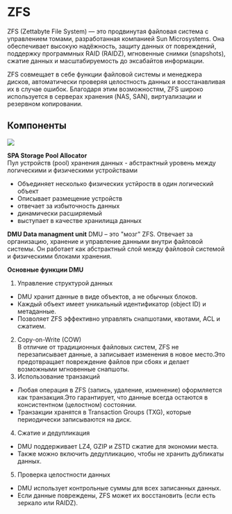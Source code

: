 # ZFS

ZFS (Zettabyte File System) — это продвинутая файловая система с управлением томами, разработанная компанией Sun Microsystems. Она обеспечивает высокую надёжность, защиту данных от повреждений, поддержку программных RAID (RAIDZ), мгновенные снимки (snapshots), сжатие данных и масштабируемость до эксабайтов информации.

ZFS совмещает в себе функции файловой системы и менеджера дисков, автоматически проверяя целостность данных и восстанавливая их в случае ошибок. Благодаря этим возможностям, ZFS широко используется в серверах хранения (NAS, SAN), виртуализации и резервном копировании.    

## Компоненты

<image src="https://github.com/LLlMEJIb87/LINUX/blob/main/%D0%94%D0%B8%D1%81%D0%BA%D0%B8/%D0%9A%D0%B0%D1%80%D1%82%D0%B8%D0%BD%D0%BA%D0%B8/zfs_komponenti.PNG">
</p>

__SPA Storage Pool Allocator__     
Пул устройств (pool) хранения данных - абстрактный уровень между логическими и физическими устройствами    

- Объединяет несколько физических устйроств в один логический объект
- Описывает размещение устройств
- отвечает за избыточность данных
- динамически расширяемый
- выступает в качестве хранилища данных

__DMU Data managment unit__
 DMU – это "мозг" ZFS. Отвечает за организацию, хранение и управление данными внутри файловой системы. Он работает как абстрактный слой между файловой системой и физическими блоками хранения.    

__Основные функции DMU__    
1. Управление структурой данных
- DMU хранит данные в виде объектов, а не обычных блоков.
- Каждый объект имеет уникальный идентификатор (object ID) и метаданные.
- Позволяет ZFS эффективно управлять снапшотами, квотами, ACL и сжатием.
2. Copy-on-Write (COW)     
В отличие от традиционных файловых систем, ZFS не перезаписывает данные, а записывает изменения в новое место.Это предотвращает повреждение файлов при сбоях и делает возможными мгновенные снапшоты.
3. Использование транзакций
- Любая операция в ZFS (запись, удаление, изменение) оформляется как транзакция.Это гарантирует, что данные всегда остаются в консистентном (целостном) состоянии.
- Транзакции хранятся в Transaction Groups (TXG), которые периодически записываются на диск.
4. Сжатие и дедупликация
- DMU поддерживает LZ4, GZIP и ZSTD сжатие для экономии места.
- Также можно включить дедупликацию, чтобы не хранить дубликаты данных.
5. Проверка целостности данных
- DMU использует контрольные суммы для всех записанных данных.
- Если данные повреждены, ZFS может их восстановить (если есть зеркало или RAIDZ).
